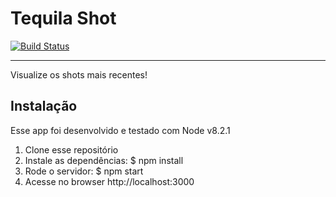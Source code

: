 Tequila Shot
=============
[![Build Status](https://travis-ci.org/l31rb4g/tequilashot.svg?branch=master)](https://travis-ci.org/l31rb4g/tequilashot)

----------
Visualize os shots mais recentes!

Instalação
-----------
Esse app foi desenvolvido e testado com Node v8.2.1

1. Clone esse repositório
2. Instale as dependências: $ npm install
3. Rode o servidor: $ npm start
4. Acesse no browser http://localhost:3000

